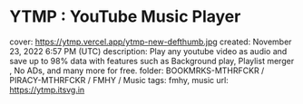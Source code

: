# YTMP : YouTube Music Player

cover: https://ytmp.vercel.app/ytmp-new-defthumb.jpg
created: November 23, 2022 6:57 PM (UTC)
description: Play any youtube video as audio and save up to 98% data with features such as Background play, Playlist merger , No ADs, and many more for free.
folder: BOOKMRKS-MTHRFCKR / PIRACY-MTHRFCKR / FMHY / Music
tags: fmhy, music
url: https://ytmp.itsvg.in